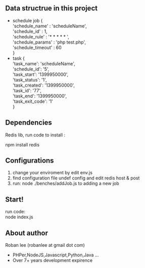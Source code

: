 Data structrue in this project
-------------------------------------------
+ schedule job
{<br/>
	'schedule_name' : 'scheduleName',<br/>
	'schedule_id' : 1,<br/>
	'schedule_rule' : '* * * * * ',<br/>
	'schedule_params' : 'php test.php',<br/>
	'schedule_timeout' : 60<br/>
}
+ task
 {<br/>
	'task_name': 'scheduleName',<br/>
	'schedule_id': '5',<br/>
	'task_start': '1399950000',<br/>
	'task_status': '1',<br/>
	'task_created': '1399950000',<br/>
	'task_id': '77',<br/>
	'task_end': '1399950000',<br/>
	'task_exit_code': '1'<br/>
}



Dependencies
-------------------------------------------
Redis lib, run code to install :<br/>

npm install redis


Configurations
-------------------------------------------

1. change your enviroment by edit env.js 
2. find configuration file undef config and edit redis host & post
3. run: node ./benches/addJob.js  to adding a new job
	
Start!
-------------------------------------------
run code:
<br/>
node index.js

About author
-------------------------------------------
Roban lee (robanlee at gmail dot com) <br/>
+ PHPer,NodeJS,Javascript,Python,Java ...  
+ Over 7+ years development expirence <br/>